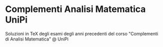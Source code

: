 # Complementi Analisi Matematica UniPi
Soluzioni in TeX degli esami degli anni precedenti del corso "Complementi di Analisi Matematica" @ UniPi
